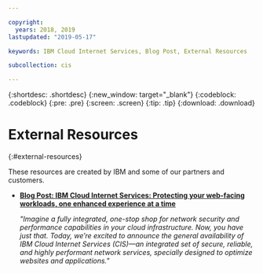 ```yaml
---

copyright:
  years: 2018, 2019
lastupdated: "2019-05-17"

keywords: IBM Cloud Internet Services, Blog Post, External Resources

subcollection: cis

---
```


{:shortdesc: .shortdesc}
{:new_window: target="_blank"}
{:codeblock: .codeblock}
{:pre: .pre}
{:screen: .screen}
{:tip: .tip}
{:download: .download}

# External Resources
{:#external-resources}

These resources are created by IBM and some of our partners and customers.

* [**Blog Post: IBM Cloud Internet Services: Protecting your web-facing workloads, one enhanced experience at a time**](https://www.ibm.com/cloud/blog/announcements/ibm-cloud-internet-services-ga)
      
   *"Imagine a fully integrated, one-stop shop for network security and performance capabilities in your cloud infrastructure. Now, you have just that. Today, we’re excited to announce the general availability of IBM Cloud Internet Services (CIS)—an integrated set of secure, reliable, and highly performant network services, specially designed to optimize websites and applications."*


